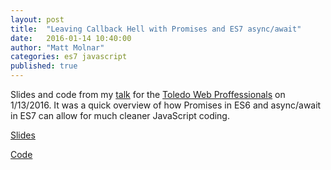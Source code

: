 ```yaml
---
layout: post
title:  "Leaving Callback Hell with Promises and ES7 async/await"
date:   2016-01-14 10:40:00
author: "Matt Molnar"
categories: es7 javascript
published: true
---
```

Slides and code from my [talk][meetupEvent] for the [Toledo Web Proffessionals][meetupTWP] on 1/13/2016. It was a quick overview of how Promises in ES6 and async/await in ES7 can allow for much cleaner JavaScript coding.

[Slides][slides]

[Code][code]

[meetupEvent]: http://www.meetup.com/Toledo-Web-Professionals/events/226979881/
[meetupTWP]: http://www.meetup.com/Toledo-Web-Professionals/
[slides]: https://docs.google.com/presentation/d/1cB4b029yI2-aA_RRi5mcH6R7fYfxiDNKUHngkNMicQ4/edit?usp=sharing
[code]: https://github.com/mattcodez/es7awaitdemo
